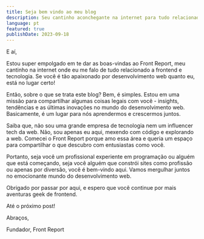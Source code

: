```yaml
---
title: Seja bem vindo ao meu blog
description: Seu cantinho aconchegante na internet para tudo relacionado a frontend e tecnologia!
language: pt
featured: true
publishDate: 2023-09-18
---
```


E aí,

Estou super empolgado em te dar as boas-vindas ao Front Report, meu cantinho na internet onde eu me falo de tudo relacionado a frontend e tecnologia. Se você é tão apaixonado por desenvolvimento web quanto eu, está no lugar certo!

Então, sobre o que se trata este blog? Bem, é simples. Estou em uma missão para compartilhar algumas coisas legais com você - insights, tendências e as últimas inovações no mundo do desenvolvimento web. Basicamente, é um lugar para nós aprendermos e crescermos juntos.

Saiba que, não sou uma grande empresa de tecnologia nem um influencer tech da web. Não, sou apenas eu aqui, mexendo com código e explorando a web. Comecei o Front Report porque amo essa área e queria um espaço para compartilhar o que descubro com entusiastas como você.

Portanto, seja você um profissional experiente em programação ou alguém que está começando, seja você alguém que constrói sites como profissão ou apenas por diversão, você é bem-vindo aqui. Vamos mergulhar juntos no emocionante mundo do desenvolvimento web.

Obrigado por passar por aqui, e espero que você continue por mais aventuras geek de frontend.

Até o próximo post!

Abraços,

Fundador, Front Report
